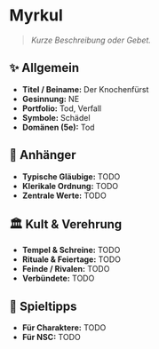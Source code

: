 # Myrkul

> *Kurze Beschreibung oder Gebet.*

## ✨ Allgemein
- **Titel / Beiname:** Der Knochenfürst
- **Gesinnung:** NE
- **Portfolio:** Tod, Verfall
- **Symbole:** Schädel
- **Domänen (5e):** Tod

## 🙏 Anhänger
- **Typische Gläubige:** TODO
- **Klerikale Ordnung:** TODO
- **Zentrale Werte:** TODO

## 🏛️ Kult & Verehrung
- **Tempel & Schreine:** TODO
- **Rituale & Feiertage:** TODO
- **Feinde / Rivalen:** TODO
- **Verbündete:** TODO

## 📖 Spieltipps
- **Für Charaktere:** TODO
- **Für NSC:** TODO
